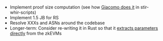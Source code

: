 - Implement proof size computation (see how [Giacomo does it](https://github.com/WizardOfMenlo/stir-whir-scripts/blob/main/src/protocol/proof_size.rs) in stir-whir-scripts)
- Implement 1.5 JB for RS
- Resolve XXXs and ASNs around the codebase
- Longer-term: Consider re-writing it in Rust so that it [extracts parameters directly](https://github.com/risc0/risc0/blob/release-2.0/risc0/zkp/src/prove/soundness.rs#L43) from the zkEVMs
